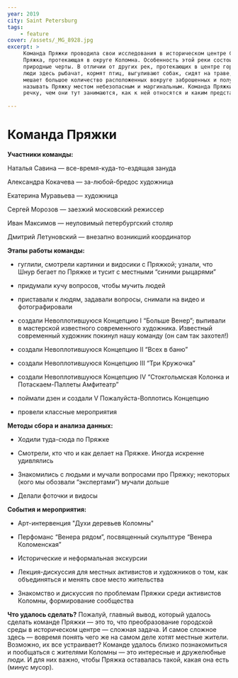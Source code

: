 ```yaml
---
year: 2019
city: Saint Petersburg
tags:
    - feature
cover: /assets/_MG_8928.jpg
excerpt: >
     Команда Пряжки проводила свои исследования в историческом центре Санкт-Петербурга. Объектом их изучения стала река 
     Пряжка, протекающая в округе Коломна. Особенность этой реки состоит в том, что она сочетает в себе как городские, так и 
     природные черты. В отличии от других рек, протекающих в центре города, здесь нет каменных подпорных стен и парапетов, 
     люди здесь рыбачат, кормят птиц, выгуливают собак, сидят на траве, купаются. Тем не менее, иделлическому образу реки 
     мешает большое количество расположенных вокруге заброшенных и полуразрушенных зданий, что позволяет местным жителям 
     называть Пряжку местом небезопасным и маргинальным. Команда Пряжки пыталась разобраться, кто те люди, кто приходят на 
     речку, чем они тут занимаются, как к ней относятся и каким представляют будущее реки.
     
---
```


# Команда Пряжки

**Участники команды:**
 
Наталья Савина — все-время-куда-то-ездящая зануда 

Александра Кокачева — за-любой-бредос художница 

Екатерина Муравьева — художница

Сергей Морозов — заезжий московский режиссер

Иван Максимов — неуловимый петербургский столяр

Дмитрий Летуновский — внезапно возникший координатор
 
**Этапы работы команды:**
 
- гуглили, смотрели картинки и видосики с Пряжкой; узнали, что Шнур бегает по Пряжке и тусит с местными “синими рыцарями”

- придумали кучу вопросов, чтобы мучить людей

- приставали к людям, задавали вопросы, снимали на видео и фотографировали

- создали Невоплотившуюся Концепцию I “Больше Венер”; выпивали в мастерской известного современного художника. Известный 
современный художник покинул нашу команду (он сам так захотел!)

- создали Невоплотившуюся Концепцию II “Всех в баню”

- создали Невоплотившуюся Концепцию III “Три Кружочка”

- создали Невоплотившуюся Концепцию IV “Стокгольмская Колонка и Потаскаем-Паллеты Амфитеатр”

- поймали дзен и создали V Пожалуйста-Воплотись Концепцию

- провели классные мероприятия

**Методы сбора и анализа данных:**

- Ходили туда-сюда по Пряжке

- Смотрели, кто что и как делает на Пряжке. Иногда искренне удивлялись

- Знакомились с людьми и мучали вопросами про Пряжку; некоторых (кого мы обозвали “экспертами”) мучали дольше

- Делали фоточки и видосы

**События и мероприятия:** 

- Арт-интервенция "Духи деревьев Коломны"

- Перфоманс “Венера рядом”, посвященный скульптуре “Венера Коломенская” 

- Исторические и неформальная экскурсии

- Лекция-дискуссия для местных активистов и художников о том, как объединяться и менять свое место жительства

- Знакомство и дискуссия по проблемам Пряжки среди активистов Коломны, формирование сообщества

**Что удалось сделать?**
Пожалуй, главный вывод, который удалось сделать команде Пряжки — это то, что преобразование городской среды в историческом 
центре — сложная задача. И самое сложное здесь  — вовремя понять чего же на самом деле хотят местные жители. Возможно, их все
устраивает? Команде удалось близко познакомиться и пообщаться с жителями Коломны — это интересные и дружелюбные люди. И для 
них важно, чтобы Пряжка оставалась такой, какая она есть (минус мусор). 
